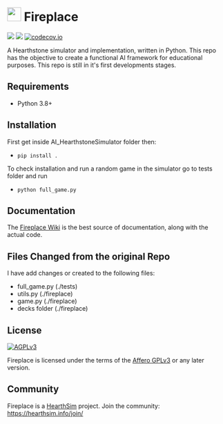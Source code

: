 # <img src="/logo.png" height="32" width="32"/> Fireplace
[![](https://img.shields.io/badge/python-3.8+-blue.svg)](https://www.python.org/download/releases/3.8.0/)
[![](https://img.shields.io/github/license/jleclanche/fireplace.svg)](https://github.com/jleclanche/fireplace/blob/master/LICENSE.md)
[![codecov.io](https://codecov.io/github/jleclanche/fireplace/coverage.svg?branch=master)](https://codecov.io/github/jleclanche/fireplace)

A Hearthstone simulator and implementation, written in Python.
This repo has the objective to create a functional AI framework for educational purposes.
This repo is still in it's first developments stages.

## Requirements

* Python 3.8+


## Installation
First get inside AI_HearthstoneSimulator folder then:
* `pip install .`

To check installation and run a random game in the simulator go to tests folder and run
* `python full_game.py`

## Documentation

The [Fireplace Wiki](https://github.com/jleclanche/fireplace/wiki) is the best
source of documentation, along with the actual code.

## Files Changed from the original Repo
I have add changes or created to the following files: 
* full_game.py (./tests)
* utils.py (./fireplace)
* game.py (./fireplace)
* decks folder (./fireplace)

## License

[![AGPLv3](https://www.gnu.org/graphics/agplv3-88x31.png)](http://choosealicense.com/licenses/agpl-3.0/)

Fireplace is licensed under the terms of the
[Affero GPLv3](https://www.gnu.org/licenses/agpl-3.0.en.html) or any later version.


## Community

Fireplace is a [HearthSim](http://hearthsim.info/) project.
Join the community: <https://hearthsim.info/join/>
